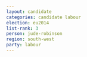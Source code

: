 ```yaml
---
layout: candidate
categories: candidate labour
election: eu2014
list-rank: 3
person: jude-robinson
region: south-west
party: labour
---
```

